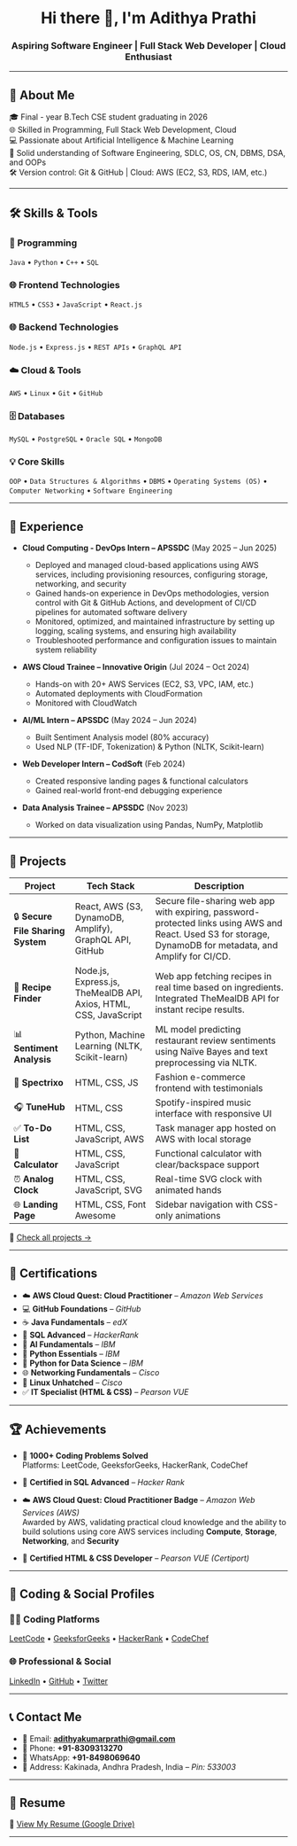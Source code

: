 <h1 align="center">Hi there 👋, I'm Adithya Prathi</h1>
<h3 align="center">Aspiring Software Engineer | Full Stack Web Developer | Cloud Enthusiast </h3>

---

## 📌 About Me

🎓 Final - year B.Tech CSE student graduating in 2026  
🌐 Skilled in Programming, Full Stack Web Development, Cloud  
💻 Passionate about Artificial Intelligence & Machine Learning    
🧠 Solid understanding of Software Engineering, SDLC, OS, CN, DBMS, DSA, and OOPs  
🛠️ Version control: Git & GitHub | Cloud: AWS (EC2, S3, RDS, IAM, etc.)  

---

## 🛠 Skills & Tools

### 🚀 Programming
`Java` • `Python` • `C++` • `SQL`

### 🌐 Frontend Technologies
`HTML5` • `CSS3` • `JavaScript` • `React.js`

### 🌐 Backend Technologies
`Node.js` • `Express.js` • `REST APIs` • `GraphQL API`

### ☁️ Cloud & Tools
`AWS` • `Linux` • `Git` • `GitHub`

### 🗄️ Databases
`MySQL` • `PostgreSQL` • `Oracle SQL` • `MongoDB`

### 💡 Core Skills  
`OOP` • `Data Structures & Algorithms` • `DBMS` • `Operating Systems (OS)` • `Computer Networking` • `Software Engineering`

---

## 💼 Experience
- **Cloud Computing - DevOps Intern – APSSDC** (May 2025 – Jun 2025)  
  - Deployed and managed cloud-based applications using AWS services, including provisioning resources, configuring storage, networking, and security
  - Gained hands-on experience in DevOps methodologies, version control with Git & GitHub Actions, and development of CI/CD pipelines for automated software delivery
  - Monitored, optimized, and maintained infrastructure by setting up logging, scaling systems, and ensuring high availability
  - Troubleshooted performance and configuration issues to maintain system reliability

- **AWS Cloud Trainee – Innovative Origin** (Jul 2024 – Oct 2024)  
  - Hands-on with 20+ AWS Services (EC2, S3, VPC, IAM, etc.)
  - Automated deployments with CloudFormation  
  - Monitored with CloudWatch

- **AI/ML Intern – APSSDC** (May 2024 – Jun 2024)  
  - Built Sentiment Analysis model (80% accuracy)  
  - Used NLP (TF-IDF, Tokenization) & Python (NLTK, Scikit-learn)

- **Web Developer Intern – CodSoft** (Feb 2024)  
  - Created responsive landing pages & functional calculators  
  - Gained real-world front-end debugging experience

- **Data Analysis Trainee – APSSDC** (Nov 2023)  
  - Worked on data visualization using Pandas, NumPy, Matplotlib 

---

## 🌟 Projects

| Project | Tech Stack | Description |
|---------|------------|-------------|
| 🔒 **Secure File Sharing System** | React, AWS (S3, DynamoDB, Amplify), GraphQL API, GitHub | Secure file-sharing web app with expiring, password-protected links using AWS and React. Used S3 for storage, DynamoDB for metadata, and Amplify for CI/CD. |
| 🍲 **Recipe Finder** | Node.js, Express.js, TheMealDB API, Axios, HTML, CSS, JavaScript | Web app fetching recipes in real time based on ingredients. Integrated TheMealDB API for instant recipe results. |
| 📊 **Sentiment Analysis** | Python, Machine Learning (NLTK, Scikit-learn) | ML model predicting restaurant review sentiments using Naïve Bayes and text preprocessing via NLTK. |
| 🛒 **Spectrixo** | HTML, CSS, JS | Fashion e-commerce frontend with testimonials |
| 🎧 **TuneHub** | HTML, CSS | Spotify-inspired music interface with responsive UI |
| ✅ **To-Do List** | HTML, CSS, JavaScript, AWS | Task manager app hosted on AWS with local storage |
| 🔢 **Calculator** | HTML, CSS, JavaScript | Functional calculator with clear/backspace support |
| ⏰ **Analog Clock** | HTML, CSS, JavaScript, SVG | Real-time SVG clock with animated hands |
| 🌐 **Landing Page** | HTML, CSS, Font Awesome | Sidebar navigation with CSS-only animations |  

🔗 [Check all projects →](https://github.com/ADITHYA2026/Projects)

---

## 📜 Certifications

- ☁️ **AWS Cloud Quest: Cloud Practitioner** – *Amazon Web Services*  
- 💻 **GitHub Foundations** – *GitHub*  
- ☕ **Java Fundamentals** – *edX*  
- 🧮 **SQL Advanced** – *HackerRank*  
- 🧠 **AI Fundamentals** – *IBM*  
- 🐍 **Python Essentials** – *IBM*  
- 🐍 **Python for Data Science** – *IBM*  
- 🌐 **Networking Fundamentals** – *Cisco*  
- 🐧 **Linux Unhatched** – *Cisco*  
- ✅ **IT Specialist (HTML & CSS)** – *Pearson VUE*  

---

## 🏆 Achievements

- 🧩 **1000+ Coding Problems Solved**  
  Platforms: LeetCode, GeeksforGeeks, HackerRank, CodeChef

- 📜 **Certified in SQL Advanced** – *Hacker Rank*  

- ☁️ **AWS Cloud Quest: Cloud Practitioner Badge** – *Amazon Web Services (AWS)*  
  Awarded by AWS, validating practical cloud knowledge and the ability to build solutions using core AWS services including **Compute**, **Storage**, **Networking**, and **Security**

- 📜 **Certified HTML & CSS Developer** – *Pearson VUE (Certiport)*  

---

## 🔗 Coding & Social Profiles

### 👨‍💻 Coding Platforms
[LeetCode](https://leetcode.com/ADITYA_PRATHI/) • [GeeksforGeeks](https://auth.geeksforgeeks.org/user/aditya_prathi2005) • [HackerRank](https://www.hackerrank.com/profile/22P31A0540) • [CodeChef](https://www.codechef.com/users/sriaditya2608)

### 🌐 Professional & Social
[LinkedIn](https://www.linkedin.com/in/adithyakumarprathi) • [GitHub](https://github.com/ADITHYA2026) • [Twitter](https://x.com/HereIsAdithya)

---

## 📞 Contact Me

- 📧 Email: **adithyakumarprathi@gmail.com**  
- 📱 Phone: **+91-8309313270**  
- 💬 WhatsApp: **+91-8498069640**  
- 📍 Address: Kakinada, Andhra Pradesh, India – *Pin: 533003*

---

## 📄 Resume

🔻 [View My Resume (Google Drive)](https://drive.google.com/file/d/12RfSmsSsGbS1r_z1pSv5aYxzstFaQzhY/view?usp=drive_link)

---
